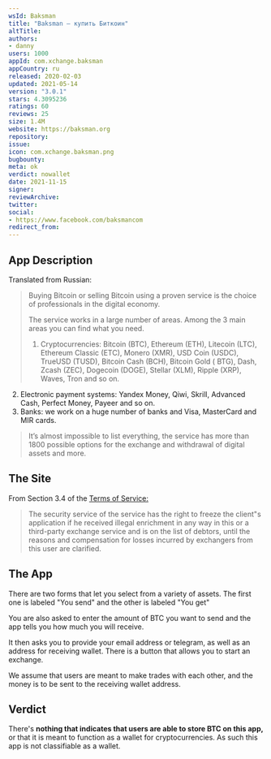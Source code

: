 ```yaml
---
wsId: Baksman
title: "Baksman – купить Биткоин"
altTitle: 
authors:
- danny
users: 1000
appId: com.xchange.baksman
appCountry: ru
released: 2020-02-03
updated: 2021-05-14
version: "3.0.1"
stars: 4.3095236
ratings: 60
reviews: 25
size: 1.4M
website: https://baksman.org
repository: 
issue: 
icon: com.xchange.baksman.png
bugbounty: 
meta: ok
verdict: nowallet
date: 2021-11-15
signer: 
reviewArchive:
twitter: 
social:
- https://www.facebook.com/baksmancom
redirect_from:
---
```


## App Description

Translated from Russian:

> Buying Bitcoin or selling Bitcoin using a proven service is the choice of professionals in the digital economy.
>
> The service works in a large number of areas. Among the 3 main areas you can find what you need.
>
> 1. Cryptocurrencies: Bitcoin (BTC), Ethereum (ETH), Litecoin (LTC), Ethereum Classic (ETC), Monero (XMR), USD Coin (USDC), TrueUSD (TUSD), Bitcoin Cash (BCH), Bitcoin Gold ( BTG), Dash, Zcash (ZEC), Dogecoin (DOGE), Stellar (XLM), Ripple (XRP), Waves, Tron and so on. <br />
2. Electronic payment systems: Yandex Money, Qiwi, Skrill, Advanced Cash, Perfect Money, Payeer and so on. <br />
3. Banks: we work on a huge number of banks and Visa, MasterCard and MIR cards. <br />
>
> It’s almost impossible to list everything, the service has more than 1800 possible options for the exchange and withdrawal of digital assets and more.


## The Site

From Section 3.4 of the [Terms of Service:](https://baksman.org/en/rules/#s3)

> The security service of the service has the right to freeze the client"s application if he received illegal enrichment in any way in this or a third-party exchange service and is on the list of debtors, until the reasons and compensation for losses incurred by exchangers from this user are clarified.

## The App

There are two forms that let you select from a variety of assets. The first one is labeled "You send" and the other is labeled "You get"

You are also asked to enter the amount of BTC you want to send and the app tells you how much you will receive.

It then asks you to provide your email address or telegram, as well as an address for receiving wallet. There is a button that allows you to start an exchange.

We assume that users are meant to make trades with each other, and the money is to be sent to the receiving wallet address.

## Verdict

There's **nothing that indicates that users are able to store BTC on this app,** or that it is meant to function as a wallet for cryptocurrencies. As such this app is not classifiable as a wallet.
